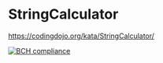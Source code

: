 # StringCalculator

https://codingdojo.org/kata/StringCalculator/


[![BCH compliance](https://bettercodehub.com/edge/badge/ChrisCross67/StringCalculator?branch=master)](https://bettercodehub.com/)
